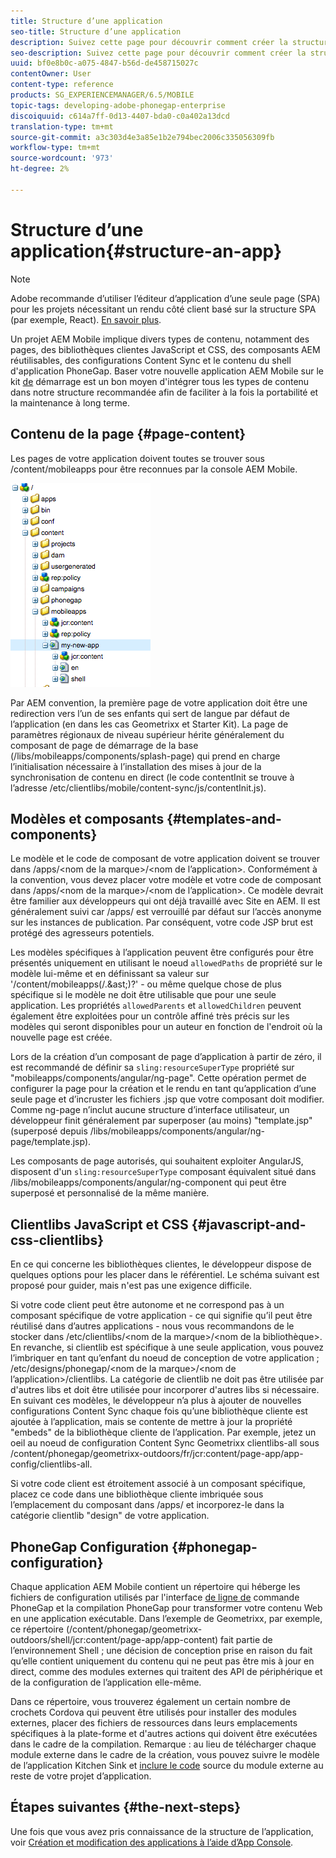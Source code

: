 ```yaml
---
title: Structure d’une application
seo-title: Structure d’une application
description: Suivez cette page pour découvrir comment créer la structure d’une application. Cette page décrit comment structurer les modèles et les composants ainsi que les informations sur JavaScript et les bibliothèques clientes CSS.
seo-description: Suivez cette page pour découvrir comment créer la structure d’une application. Cette page décrit comment structurer les modèles et les composants ainsi que les informations sur JavaScript et les bibliothèques clientes CSS.
uuid: bf0e8b0c-a075-4847-b56d-de458715027c
contentOwner: User
content-type: reference
products: SG_EXPERIENCEMANAGER/6.5/MOBILE
topic-tags: developing-adobe-phonegap-enterprise
discoiquuid: c614a7ff-0d13-4407-bda0-c0a402a13dcd
translation-type: tm+mt
source-git-commit: a3c303d4e3a85e1b2e794bec2006c335056309fb
workflow-type: tm+mt
source-wordcount: '973'
ht-degree: 2%

---
```



# Structure d’une application{#structure-an-app}

>[!NOTE]
>
>Adobe recommande d’utiliser l’éditeur d’application d’une seule page (SPA) pour les projets nécessitant un rendu côté client basé sur la structure SPA (par exemple, React). [En savoir plus](/help/sites-developing/spa-overview.md).

Un projet AEM Mobile implique divers types de contenu, notamment des pages, des bibliothèques clientes JavaScript et CSS, des composants AEM réutilisables, des configurations Content Sync et le contenu du shell d&#39;application PhoneGap. Baser votre nouvelle application AEM Mobile sur le kit [de](https://github.com/Adobe-Marketing-Cloud-Apps/aem-phonegap-starter-kit) démarrage est un bon moyen d&#39;intégrer tous les types de contenu dans notre structure recommandée afin de faciliter à la fois la portabilité et la maintenance à long terme.

## Contenu de la page {#page-content}

Les pages de votre application doivent toutes se trouver sous /content/mobileapps pour être reconnues par la console AEM Mobile.

![chlimage_1-52](assets/chlimage_1-52.png)

Par AEM convention, la première page de votre application doit être une redirection vers l’un de ses enfants qui sert de langue par défaut de l’application (en dans les cas Geometrixx et Starter Kit). La page de paramètres régionaux de niveau supérieur hérite généralement du composant de page de démarrage de la base (/libs/mobileapps/components/splash-page) qui prend en charge l’initialisation nécessaire à l’installation des mises à jour de la synchronisation de contenu en direct (le code contentInit se trouve à l’adresse /etc/clientlibs/mobile/content-sync/js/contentInit.js).

## Modèles et composants {#templates-and-components}

Le modèle et le code de composant de votre application doivent se trouver dans /apps/&lt;nom de la marque>/&lt;nom de l’application>. Conformément à la convention, vous devez placer votre modèle et votre code de composant dans /apps/&lt;nom de la marque>/&lt;nom de l’application>. Ce modèle devrait être familier aux développeurs qui ont déjà travaillé avec Site en AEM. Il est généralement suivi car /apps/ est verrouillé par défaut sur l’accès anonyme sur les instances de publication. Par conséquent, votre code JSP brut est protégé des agresseurs potentiels.

Les modèles spécifiques à l’application peuvent être configurés pour être présentés uniquement en utilisant le noeud `allowedPaths` de propriété sur le modèle lui-même et en définissant sa valeur sur &#39;/content/mobileapps(/.&amp;ast;)?&#39; - ou même quelque chose de plus spécifique si le modèle ne doit être utilisable que pour une seule application. Les propriétés `allowedParents` et `allowedChildren` peuvent également être exploitées pour un contrôle affiné très précis sur les modèles qui seront disponibles pour un auteur en fonction de l&#39;endroit où la nouvelle page est créée.

Lors de la création d’un composant de page d’application à partir de zéro, il est recommandé de définir sa `sling:resourceSuperType` propriété sur &quot;mobileapps/components/angular/ng-page&quot;. Cette opération permet de configurer la page pour la création et le rendu en tant qu’application d’une seule page et d’incruster les fichiers .jsp que votre composant doit modifier. Comme ng-page n’inclut aucune structure d’interface utilisateur, un développeur finit généralement par superposer (au moins) &quot;template.jsp&quot; (superposé depuis /libs/mobileapps/components/angular/ng-page/template.jsp).

Les composants de page autorisés, qui souhaitent exploiter AngularJS, disposent d&#39;un `sling:resourceSuperType` composant équivalent situé dans /libs/mobileapps/components/angular/ng-component qui peut être superposé et personnalisé de la même manière.

## Clientlibs JavaScript et CSS {#javascript-and-css-clientlibs}

En ce qui concerne les bibliothèques clientes, le développeur dispose de quelques options pour les placer dans le référentiel. Le schéma suivant est proposé pour guider, mais n&#39;est pas une exigence difficile.

Si votre code client peut être autonome et ne correspond pas à un composant spécifique de votre application - ce qui signifie qu’il peut être réutilisé dans d’autres applications - nous vous recommandons de le stocker dans /etc/clientlibs/&lt;nom de la marque>/&lt;nom de la bibliothèque>. En revanche, si clientlib est spécifique à une seule application, vous pouvez l’imbriquer en tant qu’enfant du noeud de conception de votre application ; /etc/designs/phonegap/&lt;nom de la marque>/&lt;nom de l’application>/clientlibs. La catégorie de clientlib ne doit pas être utilisée par d&#39;autres libs et doit être utilisée pour incorporer d&#39;autres libs si nécessaire. En suivant ces modèles, le développeur n’a plus à ajouter de nouvelles configurations Content Sync chaque fois qu’une bibliothèque cliente est ajoutée à l’application, mais se contente de mettre à jour la propriété &quot;embeds&quot; de la bibliothèque cliente de l’application. Par exemple, jetez un oeil au noeud de configuration Content Sync Geometrixx clientlibs-all sous /content/phonegap/geometrixx-outdoors/fr/jcr:content/page-app/app-config/clientlibs-all.

Si votre code client est étroitement associé à un composant spécifique, placez ce code dans une bibliothèque cliente imbriquée sous l’emplacement du composant dans /apps/ et incorporez-le dans la catégorie clientlib &quot;design&quot; de votre application.

## PhoneGap Configuration {#phonegap-configuration}

Chaque application AEM Mobile contient un répertoire qui héberge les fichiers de configuration utilisés par l&#39;interface [de ligne de](https://github.com/phonegap/phonegap-cli) commande PhoneGap et la compilation [](https://build.phonegap.com/) PhoneGap pour transformer votre contenu Web en une application exécutable. Dans l’exemple de Geometrixx, par exemple, ce répertoire (/content/phonegap/geometrixx-outdoors/shell/jcr:content/page-app/app-content) fait partie de l’environnement Shell ; une décision de conception prise en raison du fait qu’elle contient uniquement du contenu qui ne peut pas être mis à jour en direct, comme des modules externes qui traitent des API de périphérique et de la configuration de l’application elle-même.

Dans ce répertoire, vous trouverez également un certain nombre de crochets [](https://cordova.apache.org/docs/en/edge/guide_appdev_hooks_index.md.html#Hooks%20Guide) Cordova qui peuvent être utilisés pour installer des modules externes, placer des fichiers de ressources dans leurs emplacements spécifiques à la plate-forme et d&#39;autres actions qui doivent être exécutées dans le cadre de la compilation. Remarque : au lieu de télécharger chaque module externe dans le cadre de la création, vous pouvez suivre le modèle de l’application Kitchen Sink et [inclure le code](https://github.com/blefebvre/aem-phonegap-kitchen-sink/tree/master/content/src/main/content/jcr_root/content/phonegap/kitchen-sink/shell/_jcr_content/pge-app/app-content/phonegap/plugins) source du module externe au reste de votre projet d’application.

## Étapes suivantes {#the-next-steps}

Une fois que vous avez pris connaissance de la structure de l’application, voir [Création et modification des applications à l’aide d’App Console](/help/mobile/phonegap-apps-console.md).
